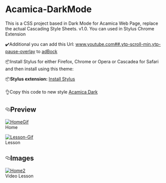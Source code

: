 # Acamica-DarkMode
This is a CSS project based in Dark Mode for Acamica Web Page, replace the actual Cascading Style Sheets. v1.0. You can used in Stylus Chrome Extension

✔️Additional you can add this Url: www.youtube.com##.ytp-scroll-min.ytp-pause-overlay to <a href="https://chrome.google.com/webstore/detail/adblock-%E2%80%94-best-ad-blocker/gighmmpiobklfepjocnamgkkbiglidom?hl=es">adBock</a>


📦Install Stylus for either Firefox, Chrome or Opera or Cascadea for Safari and then install using this theme:

📦<b>Stylus extension:</b>
<a href="https://chrome.google.com/webstore/detail/stylus-beta/apmmpaebfobifelkijhaljbmpcgbjbdo?hl=es">Install Stylus</a>
<br/>
<br/>
👌Copy this code to new style
<a href="https://github.com/EstebanIndiveri/Acamica-DarkMode/blob/master/AcamicaStyle.css">Acamica Dark</a>

<h2><a id="user-content-preview" class="anchor" aria-hidden="true" href="#preview"><svg class="octicon octicon-link" viewBox="0 0 16 16" version="1.1" width="16" height="16" aria-hidden="true"><path fill-rule="evenodd" d="M4 9h1v1H4c-1.5 0-3-1.69-3-3.5S2.55 3 4 3h4c1.45 0 3 1.69 3 3.5 0 1.41-.91 2.72-2 3.25V8.59c.58-.45 1-1.27 1-2.09C10 5.22 8.98 4 8 4H4c-.98 0-2 1.22-2 2.5S3 9 4 9zm9-3h-1v1h1c1 0 2 1.22 2 2.5S13.98 12 13 12H9c-.98 0-2-1.22-2-2.5 0-.83.42-1.64 1-2.09V6.25c-1.09.53-2 1.84-2 3.25C6 11.31 7.55 13 9 13h4c1.45 0 3-1.69 3-3.5S14.5 6 13 6z"></path></svg></a>Preview</h2>

<a href="https://imgbb.com/"><img src="https://i.ibb.co/nsZrqPH/HomeGif.gif" alt="HomeGif" border="0"></a>
<br/>
Home


<a href="https://imgbb.com/"><img src="https://i.ibb.co/T4MFMWN/Lesson-Gif.gif" alt="Lesson-Gif" border="0"></a>
<br/>
Lesson

<h2><a id="user-content-preview" class="anchor" aria-hidden="true" href="#preview"><svg class="octicon octicon-link" viewBox="0 0 16 16" version="1.1" width="16" height="16" aria-hidden="true"><path fill-rule="evenodd" d="M4 9h1v1H4c-1.5 0-3-1.69-3-3.5S2.55 3 4 3h4c1.45 0 3 1.69 3 3.5 0 1.41-.91 2.72-2 3.25V8.59c.58-.45 1-1.27 1-2.09C10 5.22 8.98 4 8 4H4c-.98 0-2 1.22-2 2.5S3 9 4 9zm9-3h-1v1h1c1 0 2 1.22 2 2.5S13.98 12 13 12H9c-.98 0-2-1.22-2-2.5 0-.83.42-1.64 1-2.09V6.25c-1.09.53-2 1.84-2 3.25C6 11.31 7.55 13 9 13h4c1.45 0 3-1.69 3-3.5S14.5 6 13 6z"></path></svg></a>Images</h2>

<a href="https://ibb.co/X5vKRps"><img src="https://i.ibb.co/VCPz4DS/Home2.png" alt="Home2" border="0"></a>
<br/>
Video Lesson





